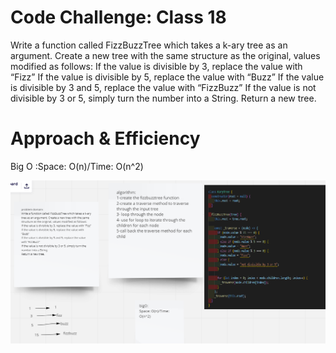 # Code Challenge: Class 18

Write a function called FizzBuzzTree which takes a k-ary tree as an argument. Create a new tree with the same structure as the original, values modified as follows:
If the value is divisible by 3, replace the value with “Fizz”
If the value is divisible by 5, replace the value with “Buzz”
If the value is divisible by 3 and 5, replace the value with “FizzBuzz”
If the value is not divisible by 3 or 5, simply turn the number into a String.
Return a new tree.

# Approach & Efficiency

Big O :Space: O(n)/Time: O(n^2)

![](./1.png)
